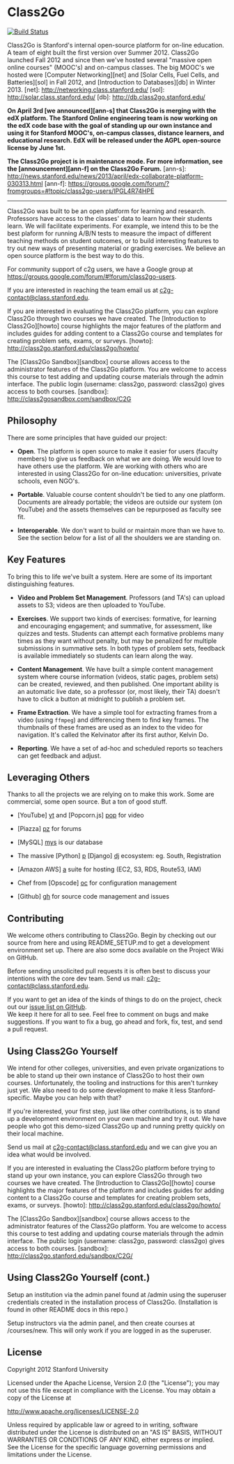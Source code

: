 Class2Go 
========

[![Build Status](https://travis-ci.org/Stanford-Online/class2go.png?branch=master)](https://travis-ci.org/Stanford-Online/class2go)

Class2Go is Stanford's internal open-source platform for on-line
education. A team of eight built the first version over Summer 2012.
Class2Go launched Fall 2012 and since then we've hosted several
"massive open online courses" (MOOC's) and on-campus classes.  The
big MOOC's we hosted were [Computer Networking][net] and [Solar
Cells, Fuel Cells, and Batteries][sol] in Fall 2012, and [Introduction
to Databases][db] in Winter 2013.
  [net]: http://networking.class.stanford.edu/
  [sol]: http://solar.class.stanford.edu/
  [db]: http://db.class2go.stanford.edu/

**On April 3rd [we announced][ann-s] that Class2Go is merging with
the edX platform.  The Stanford Online engineering team is now
working on the edX code base with the goal of standing up our own
instance and using it for Stanford MOOC's, on-campus classes,
distance learners, and educational research.  EdX will be released
under the AGPL open-source license by June 1st.**

**The Class2Go project is in maintenance mode.  For more information, 
see the [announcement][ann-f] on the Class2Go Forum.**
  [ann-s]: http://news.stanford.edu/news/2013/april/edx-collaborate-platform-030313.html
  [ann-f]: https://groups.google.com/forum/?fromgroups=#!topic/class2go-users/lPGL4R74HPE

----------------------------------------------------------------

Class2Go was built to be an open platform for learning and research.
Professors have access to the classes' data to learn how their
students learn. We will facilitate experiments.  For example, we
intend this to be the best plaform for running A/B/N tests to measure
the impact of different teaching methods on student outcomes, or
to build interesting features to try out new ways of presenting
material or grading exercises.  We believe an open source platform
is the best way to do this.

For community support of c2g users, we have a Google group at
https://groups.google.com/forum/#!forum/class2go-users.

If you are interested in reaching the team email us at 
<c2g-contact@class.stanford.edu>.

If you are interested in evaluating the Class2Go platform, you can explore Class2Go
through two courses we have created. The [Introduction to Class2Go][howto] 
course highlights the major features of the platform and includes guides 
for adding content to a Class2Go course and templates for creating problem sets, 
exams, or surveys. 
  [howto]: http://class2go.stanford.edu/class2go/howto/

The [Class2Go Sandbox][sandbox] course allows access to the administrator 
features of the Class2Go platform. You are welcome to access this course 
to test adding and updating course materials through the admin interface. 
The public login (username: class2go, password: class2go) gives access to 
both courses.
  [sandbox]: http://class2gosandbox.com/sandbox/C2G

Philosophy 
----------

There are some principles that have guided our project:

* **Open**. The platform is open source to make it easier for users
    (faculty members) to give us feedback on what we are doing.
    We would love to have others use the platform.  We are working
    with others who are interested in using Class2Go for on-line
    education: universities, private schools, even NGO's.

* **Portable**. Valuable course content shouldn't be tied to any
    one platform. Documents are already portable; the videos are
    outside our system (on YouTube) and the assets themselves can
    be repurposed as faculty see fit.  

* **Interoperable**. We don't want to build or maintain more than we
    have to. See the section below for a list of all the shoulders
    we are standing on.


Key Features
------------

To bring this to life we've built a system. Here are some of its
important distinguishing features.

* **Video and Problem Set Management**. Professors (and TA's) can
    upload assets to S3; videos are then uploaded to YouTube.

* **Exercises**. We support two kinds of exercises: formative, for
    learning and encouraging engagement; and summative, for assessment,
    like quizzes and tests.  Students can attempt each formative
    problems many times as they want without penalty, but may be
    penalized for multiple submissions in summative sets. In both
    types of problem sets, feedback is available immediately so
    students can learn along the way.

* **Content Management**. We have built a simple content management
    system where course information (videos, static pages, problem
    sets) can be created, reviewed, and then published. One important
    ability is an automatic live date, so a professor (or, most
    likely, their TA) doesn't have to click a button at midnight to
    publish a problem set.

* **Frame Extraction**. We have a simple tool for extracting frames
    from a video (using ```ffmpeg```) and differencing them to find 
    key frames.  The thumbnails of these frames are used as an index
    to the video for navigation. It's called the Kelvinator after
    its first author, Kelvin Do.

* **Reporting**. We have a set of ad-hoc and scheduled reports so
    teachers can get feedback and adjust.


Leveraging Others
-----------------

Thanks to all the projects we are relying on to make this work. Some are
commercial, some open source. But a ton of good stuff.

* [YouTube] [yt] and [Popcorn.js] [pop] for video
* [Piazza] [pz] for forums
* [MySQL] [mys] is our database
* The massive [Python] [p] [Django] [dj] ecosystem: eg. South, Registration
* [Amazon AWS] [a] suite for hosting (EC2, S3, RDS, Route53, IAM)
* Chef from [Opscode] [oc] for configuration management
* [Github] [gh] for source code management and issues

  [yt]:   http://www.youtube.com/
  [pop]:  http://www.popcornjs.org/
  [pz]:   http://www.piazza.com/
  [mys]:  http://www.mysql.org/
  [p]:    http://www.python.org/
  [dj]:   http://www.djangoproject.com/
  [a]:    http://aws.amazon.com/
  [oc]:   http://www.opscode.com/
  [gh]:   http://www.github.com/


Contributing
------------

We welcome others contributing to Class2Go.  Begin by checking out
our source from here and using README_SETUP.md to get a development
environment set up.  There are also some docs available on the
Project Wiki on GitHub.

Before sending unsolicited pull requests it is often best to discuss your
intentions with the core dev team. Send us mail: <c2g-contact@class.stanford.edu>.

If you want to get an idea of the kinds of things to do on the project,
check out our
<a href="https://github.com/Stanford-Online/class2go/issues?state=open">issue list on GitHub</a>.  
We keep it here for all to see.  Feel free to comment on bugs and make 
suggestions.  If you want to fix a bug, go ahead and fork, fix, test, and 
send a pull request.


Using Class2Go Yourself
-----------------------

We intend for other colleges, universities, and even private
organizations to be able to stand up their own instance of Class2Go
to host their own courses.  Unfortunately, the tooling and instructions
for this aren't turnkey just yet.  We also need to do some development
to make it less Stanford-specific.  Maybe you can help with that?

If you're interested, your first step, just like other contributions,
is to stand up a development environment on your own machine and try
it out.  We have people who got this demo-sized Class2Go up and running
pretty quickly on their local machine.

Send us mail at <c2g-contact@class.stanford.edu> and we can give
you an idea what would be involved.

If you are interested in evaluating the Class2Go platform before trying to stand 
up your own instance, you can explore Class2Go through two courses 
we have created. The [Introduction to Class2Go][howto] course highlights the major 
features of the platform and includes guides for adding content to a Class2Go course 
and templates for creating problem sets, exams, or surveys. 
[howto]: http://class2go.stanford.edu/class2go/howto/

The [Class2Go Sandbox][sandbox] course allows access to the administrator features 
of the Class2Go platform. You are welcome to access this course to test adding and 
updating course materials through the admin interface. The public login 
(username: class2go, password: class2go) gives access to both courses.
[sandbox]: http://class2go.stanford.edu/sandbox/C2G/


Using Class2Go Yourself (cont.)
-----------------------

Setup an institution via the admin panel found at <your-url-here>/admin
using the superuser credentials created in the installation process
of Class2Go. (Installation is found in other README docs in this repo.)

Setup instructors via the admin panel, and then create courses at 
<your-url-here>/courses/new. This will only work if you are logged in as
the superuser.


License
-------

Copyright 2012 Stanford University

Licensed under the Apache License, Version 2.0 (the "License"); 
you may not use this file except in compliance with the License. 
You may obtain a copy of the License at 

<http://www.apache.org/licenses/LICENSE-2.0>

Unless required by applicable law or agreed to in writing, software 
distributed under the License is distributed on an "AS IS" BASIS, 
WITHOUT WARRANTIES OR CONDITIONS OF ANY KIND, either express or implied. 
See the License for the specific language governing permissions and 
limitations under the License.

